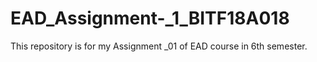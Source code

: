 # EAD_Assignment-_1_BITF18A018
This repository is for my Assignment _01 of EAD course in 6th semester.
